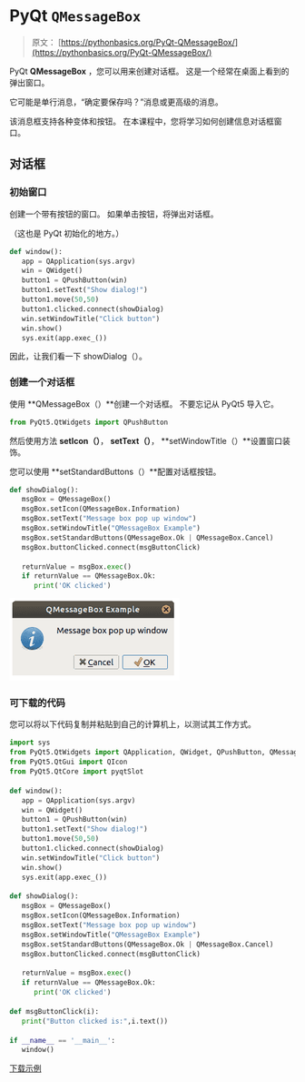 # PyQt `QMessageBox`

> 原文： [https://pythonbasics.org/PyQt-QMessageBox/](https://pythonbasics.org/PyQt-QMessageBox/)

PyQt **QMessageBox** ，您可以用来创建对话框。 这是一个经常在桌面上看到的弹出窗口。

它可能是单行消息，“确定要保存吗？”消息或更高级的消息。

该消息框支持各种变体和按钮。 在本课程中，您将学习如何创建信息对话框窗口。




## 对话框

### 初始窗口

创建一个带有按钮的窗口。 如果单击按钮，将弹出对话框。

（这也是 PyQt 初始化的地方。）

```py
def window():
   app = QApplication(sys.argv)
   win = QWidget()
   button1 = QPushButton(win)
   button1.setText("Show dialog!")
   button1.move(50,50)
   button1.clicked.connect(showDialog)
   win.setWindowTitle("Click button")
   win.show()
   sys.exit(app.exec_())

```

因此，让我们看一下 showDialog（）。

### 创建一个对话框

使用 **QMessageBox（）**创建一个对话框。 不要忘记从 PyQt5 导入它。

```py
from PyQt5.QtWidgets import QPushButton

```

然后使用方法 **setIcon（）**， **setText（）**， **setWindowTitle（）**设置窗口装饰。

您可以使用 **setStandardButtons（）**配置对话框按钮。

```py
def showDialog():
   msgBox = QMessageBox()
   msgBox.setIcon(QMessageBox.Information)
   msgBox.setText("Message box pop up window")
   msgBox.setWindowTitle("QMessageBox Example")
   msgBox.setStandardButtons(QMessageBox.Ok | QMessageBox.Cancel)
   msgBox.buttonClicked.connect(msgButtonClick)

   returnValue = msgBox.exec()
   if returnValue == QMessageBox.Ok:
      print('OK clicked')

```

![pyqt messagebox](img/ef85022bec451c83cd8bd1f89fab9116.jpg)

### 可下载的代码

您可以将以下代码复制并粘贴到自己的计算机上，以测试其工作方式。

```py
import sys
from PyQt5.QtWidgets import QApplication, QWidget, QPushButton, QMessageBox
from PyQt5.QtGui import QIcon
from PyQt5.QtCore import pyqtSlot

def window():
   app = QApplication(sys.argv)
   win = QWidget()
   button1 = QPushButton(win)
   button1.setText("Show dialog!")
   button1.move(50,50)
   button1.clicked.connect(showDialog)
   win.setWindowTitle("Click button")
   win.show()
   sys.exit(app.exec_())

def showDialog():
   msgBox = QMessageBox()
   msgBox.setIcon(QMessageBox.Information)
   msgBox.setText("Message box pop up window")
   msgBox.setWindowTitle("QMessageBox Example")
   msgBox.setStandardButtons(QMessageBox.Ok | QMessageBox.Cancel)
   msgBox.buttonClicked.connect(msgButtonClick)

   returnValue = msgBox.exec()
   if returnValue == QMessageBox.Ok:
      print('OK clicked')

def msgButtonClick(i):
   print("Button clicked is:",i.text())

if __name__ == '__main__': 
   window()

```

[下载示例](https://gum.co/pysqtsamples)